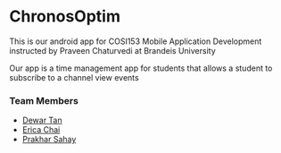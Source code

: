 # ChronosOptim
This is our android app for COSI153 Mobile Application Development instructed by Praveen Chaturvedi at Brandeis University

Our app is a time management app for students that allows a student to subscribe to a channel view events 

### Team Members
* [Dewar Tan](https://github.com/Dewar0019)
* [Erica Chai](https://github.com/echai13)
* [Prakhar Sahay](https://github.com/paxorus)

